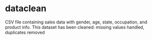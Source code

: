 # dataclean
CSV file containing sales data with gender, age, state, occupation, and product info. This dataset has been cleaned: missing values handled, duplicates removed
